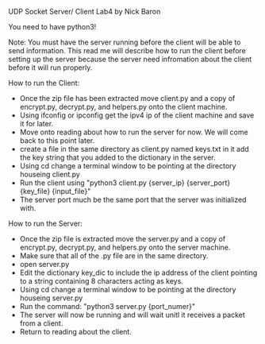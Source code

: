 UDP Socket Server/ Client Lab4
by Nick Baron

You need to have python3!

Note: You must have the server running before the client will be able to send information. This read me will describe how to run the client before setting up
the server because the server need infromation about the client before it will run properly.

How to run the Client:
- Once the zip file has been extracted move client.py and a copy of encrypt.py, decrypt.py, and helpers.py onto the client machine.
- Using ifconfig or ipconfig get the ipv4 ip of the client machine and save it for later.
- Move onto reading about how to run the server for now. We will come back to this point later.
- create a file in the same directory as client.py named keys.txt in it add the key string that you added to the dictionary in the server.
- Using cd change a terminal window to be pointing at the directory houseing client.py
- Run the client using "python3 client.py {server_ip} {server_port} {key_file} {input_file}"
- The server port much be the same port that the server was initialized with.

How to run the Server:
- Once the zip file is extracted move the server.py and a copy of encrypt.py, decrypt.py, and helpers.py onto the server machine.
- Make sure that all of the .py file are in the same directory.
- open server.py
- Edit the dictionary key_dic to include the ip address of the client pointing to a string containing 8 characters acting as keys.
- Using cd change a terminal window to be pointing at the directory houseing server.py
- Run the command: "python3 server.py {port_numer}"
- The server will now be running and will wait unitl it receives a packet from a client.
- Return to reading about the client.
